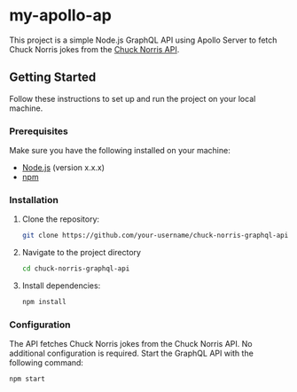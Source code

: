 # my-apollo-ap
This project is a simple Node.js GraphQL API using Apollo Server to fetch Chuck Norris jokes from the [Chuck Norris API](https://api.chucknorris.io/).

## Getting Started

Follow these instructions to set up and run the project on your local machine.

### Prerequisites

Make sure you have the following installed on your machine:

- [Node.js](https://nodejs.org/) (version x.x.x)
- [npm](https://www.npmjs.com/)

### Installation

1. Clone the repository:

   ```bash
   git clone https://github.com/your-username/chuck-norris-graphql-api.git
2. Navigate to the project directory
   ```bash
   cd chuck-norris-graphql-api
3. Install dependencies:
   ```bash
   npm install

### Configuration
The API fetches Chuck Norris jokes from the Chuck Norris API. No additional configuration is required.
Start the GraphQL API with the following command:
```bash
npm start